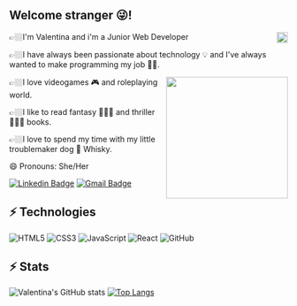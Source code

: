 ## Welcome stranger 😜! 
<p>👉🏼I'm Valentina and i'm a Junior Web Developer <img src="https://imgur.com/a1GM7m6.png" align="right" height="20" /></p>
<p>👉🏼I have always been passionate about technology 💡 and I've always wanted to make programming my job 💪🏼.</p>
<img src="https://imgur.com/xQDskUs.png" align="right" height="220" />
<p>👉🏼I love videogames 🎮 and roleplaying world.</p>
<p>👉🏼I like to read fantasy 🧙🏼‍♂️ and thriller 🕵🏻‍♀️ books.</p>
<p>👉🏼I love to spend my time with my little troublemaker dog 🐶 Whisky.</p>

😄 Pronouns: She/Her

[![Linkedin Badge](https://img.shields.io/badge/-ValentinaUrzì-blue?style=flat-square&logo=Linkedin&logoColor=white&link=https://www.linkedin.com/in/valentina-urzì-0a3a86183/)](https://www.linkedin.com/in/valentina-urzì-0a3a86183/)
[![Gmail Badge](https://img.shields.io/badge/-valentina.urzi@gmail.com-c14438?style=flat-square&logo=Gmail&logoColor=white&link=mailto:valentina.urzi@gmail.com)](mailto:valentina.urzi@gmail.com)

## ⚡ Technologies

![HTML5](https://img.shields.io/badge/-HTML5-E34F26?style=flat-square&logo=html5&logoColor=white)
![CSS3](https://img.shields.io/badge/-CSS3-1572B6?style=flat-square&logo=css3)
![JavaScript](https://img.shields.io/badge/-JavaScript-black?style=flat-square&logo=javascript)
![React](https://img.shields.io/badge/-React-black?style=flat-square&logo=react)
![GitHub](https://img.shields.io/badge/-GitHub-181717?style=flat-square&logo=github)

## ⚡ Stats

![Valentina's GitHub stats](https://github-readme-stats.vercel.app/api?username=ValentinaUrzi&count_private=true&show_icons=true&theme=dracula)
[![Top Langs](https://github-readme-stats.vercel.app/api/top-langs/?username=ValentinaUrzi&layout=compact)](https://github.com/ValentinaUrzi/github-readme-stats)

<!-- ## ⚡ Repos -->

<!-- [![Readme Card](https://github-readme-stats.vercel.app/api/pin/?username=ValentinaUrzi&repo=LoL_Project)](https://lol-project-kappa.vercel.app)
[![Readme Card](https://github-readme-stats.vercel.app/api/pin/?username=ValentinaUrzi&repo=Drinkpedia)](https://drinkpedia.vercel.app)
[![Readme Card](https://github-readme-stats.vercel.app/api/pin/?username=ValentinaUrzi&repo=Great_Market)](https://great-market.vercel.app)
[![Readme Card](https://github-readme-stats.vercel.app/api/pin/?username=ValentinaUrzi&repo=Disney-Plus-Clone)](https://disney-plus-clone-iota.vercel.app) -->

